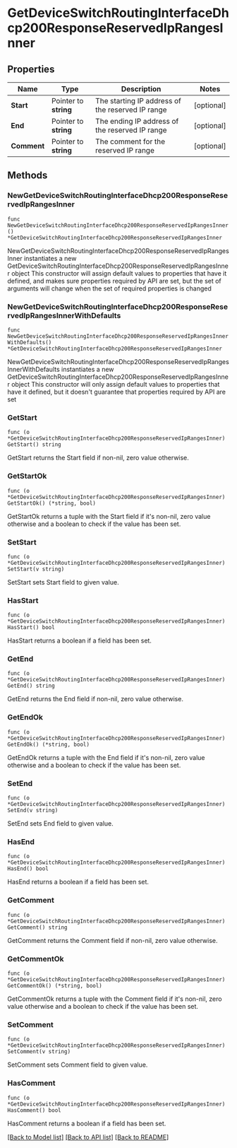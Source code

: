 # GetDeviceSwitchRoutingInterfaceDhcp200ResponseReservedIpRangesInner

## Properties

Name | Type | Description | Notes
------------ | ------------- | ------------- | -------------
**Start** | Pointer to **string** | The starting IP address of the reserved IP range | [optional] 
**End** | Pointer to **string** | The ending IP address of the reserved IP range | [optional] 
**Comment** | Pointer to **string** | The comment for the reserved IP range | [optional] 

## Methods

### NewGetDeviceSwitchRoutingInterfaceDhcp200ResponseReservedIpRangesInner

`func NewGetDeviceSwitchRoutingInterfaceDhcp200ResponseReservedIpRangesInner() *GetDeviceSwitchRoutingInterfaceDhcp200ResponseReservedIpRangesInner`

NewGetDeviceSwitchRoutingInterfaceDhcp200ResponseReservedIpRangesInner instantiates a new GetDeviceSwitchRoutingInterfaceDhcp200ResponseReservedIpRangesInner object
This constructor will assign default values to properties that have it defined,
and makes sure properties required by API are set, but the set of arguments
will change when the set of required properties is changed

### NewGetDeviceSwitchRoutingInterfaceDhcp200ResponseReservedIpRangesInnerWithDefaults

`func NewGetDeviceSwitchRoutingInterfaceDhcp200ResponseReservedIpRangesInnerWithDefaults() *GetDeviceSwitchRoutingInterfaceDhcp200ResponseReservedIpRangesInner`

NewGetDeviceSwitchRoutingInterfaceDhcp200ResponseReservedIpRangesInnerWithDefaults instantiates a new GetDeviceSwitchRoutingInterfaceDhcp200ResponseReservedIpRangesInner object
This constructor will only assign default values to properties that have it defined,
but it doesn't guarantee that properties required by API are set

### GetStart

`func (o *GetDeviceSwitchRoutingInterfaceDhcp200ResponseReservedIpRangesInner) GetStart() string`

GetStart returns the Start field if non-nil, zero value otherwise.

### GetStartOk

`func (o *GetDeviceSwitchRoutingInterfaceDhcp200ResponseReservedIpRangesInner) GetStartOk() (*string, bool)`

GetStartOk returns a tuple with the Start field if it's non-nil, zero value otherwise
and a boolean to check if the value has been set.

### SetStart

`func (o *GetDeviceSwitchRoutingInterfaceDhcp200ResponseReservedIpRangesInner) SetStart(v string)`

SetStart sets Start field to given value.

### HasStart

`func (o *GetDeviceSwitchRoutingInterfaceDhcp200ResponseReservedIpRangesInner) HasStart() bool`

HasStart returns a boolean if a field has been set.

### GetEnd

`func (o *GetDeviceSwitchRoutingInterfaceDhcp200ResponseReservedIpRangesInner) GetEnd() string`

GetEnd returns the End field if non-nil, zero value otherwise.

### GetEndOk

`func (o *GetDeviceSwitchRoutingInterfaceDhcp200ResponseReservedIpRangesInner) GetEndOk() (*string, bool)`

GetEndOk returns a tuple with the End field if it's non-nil, zero value otherwise
and a boolean to check if the value has been set.

### SetEnd

`func (o *GetDeviceSwitchRoutingInterfaceDhcp200ResponseReservedIpRangesInner) SetEnd(v string)`

SetEnd sets End field to given value.

### HasEnd

`func (o *GetDeviceSwitchRoutingInterfaceDhcp200ResponseReservedIpRangesInner) HasEnd() bool`

HasEnd returns a boolean if a field has been set.

### GetComment

`func (o *GetDeviceSwitchRoutingInterfaceDhcp200ResponseReservedIpRangesInner) GetComment() string`

GetComment returns the Comment field if non-nil, zero value otherwise.

### GetCommentOk

`func (o *GetDeviceSwitchRoutingInterfaceDhcp200ResponseReservedIpRangesInner) GetCommentOk() (*string, bool)`

GetCommentOk returns a tuple with the Comment field if it's non-nil, zero value otherwise
and a boolean to check if the value has been set.

### SetComment

`func (o *GetDeviceSwitchRoutingInterfaceDhcp200ResponseReservedIpRangesInner) SetComment(v string)`

SetComment sets Comment field to given value.

### HasComment

`func (o *GetDeviceSwitchRoutingInterfaceDhcp200ResponseReservedIpRangesInner) HasComment() bool`

HasComment returns a boolean if a field has been set.


[[Back to Model list]](../README.md#documentation-for-models) [[Back to API list]](../README.md#documentation-for-api-endpoints) [[Back to README]](../README.md)


